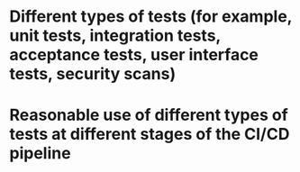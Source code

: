 # Different types of tests (for example, unit tests, integration tests, acceptance tests, user interface tests, security scans)

# Reasonable use of different types of tests at different stages of the CI/CD pipeline
